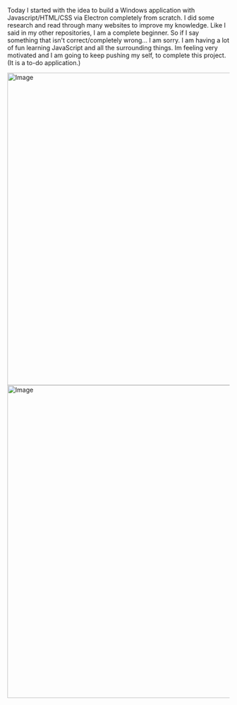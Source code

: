 Today I started with the idea to build a Windows application with Javascript/HTML/CSS via Electron completely from scratch. I did some research and read through many websites to improve my knowledge. Like I said in my other repositories, I am a complete beginner. So if I say something that isn't correct/completely wrong... I am sorry. I am having a lot of fun learning JavaScript and all the surrounding things. Im feeling very motivated and I am going to keep pushing my self, to complete this project. (It is a to-do application.)

<img width="997" height="707" alt="Image" src="https://github.com/user-attachments/assets/bfb1710b-219d-4a19-b16f-b604df7857ff" />

<img width="1000" height="708" alt="Image" src="https://github.com/user-attachments/assets/2c28df4b-d6e0-40d0-a5d3-29a563efda46" />
